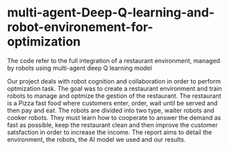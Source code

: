 # multi-agent-Deep-Q-learning-and-robot-environement-for-optimization
The code refer to the full integration of a restaurant environment, managed by robots using multi-agent deep Q learning model 

Our project deals with robot cognition and collaboration in order to perform optmization task. The goal was to create a restaurant environment and train robots to manage and optmize the gestion of the restaurant. The restaurant is a Pizza fast food where customers enter, order, wait until be served and then pay and eat. The robots are divided into two type, waiter robots and cooker robots. They must learn how to cooperate to answer the demand as fast as possible, keep the restaurant clean and then improve the customer satsfaction in order to increase the income. The report aims to detail the environment, the robots, the AI model we used and our results.

